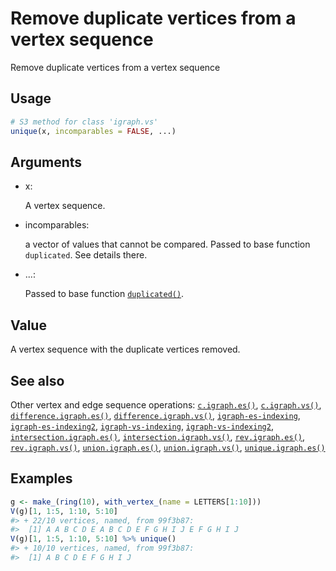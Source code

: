 # Remove duplicate vertices from a vertex sequence

Remove duplicate vertices from a vertex sequence

## Usage

``` r
# S3 method for class 'igraph.vs'
unique(x, incomparables = FALSE, ...)
```

## Arguments

- x:

  A vertex sequence.

- incomparables:

  a vector of values that cannot be compared. Passed to base function
  `duplicated`. See details there.

- ...:

  Passed to base function
  [`duplicated()`](https://rdrr.io/r/base/duplicated.html).

## Value

A vertex sequence with the duplicate vertices removed.

## See also

Other vertex and edge sequence operations:
[`c.igraph.es()`](https://r.igraph.org/reference/c.igraph.es.md),
[`c.igraph.vs()`](https://r.igraph.org/reference/c.igraph.vs.md),
[`difference.igraph.es()`](https://r.igraph.org/reference/difference.igraph.es.md),
[`difference.igraph.vs()`](https://r.igraph.org/reference/difference.igraph.vs.md),
[`igraph-es-indexing`](https://r.igraph.org/reference/igraph-es-indexing.md),
[`igraph-es-indexing2`](https://r.igraph.org/reference/igraph-es-indexing2.md),
[`igraph-vs-indexing`](https://r.igraph.org/reference/igraph-vs-indexing.md),
[`igraph-vs-indexing2`](https://r.igraph.org/reference/igraph-vs-indexing2.md),
[`intersection.igraph.es()`](https://r.igraph.org/reference/intersection.igraph.es.md),
[`intersection.igraph.vs()`](https://r.igraph.org/reference/intersection.igraph.vs.md),
[`rev.igraph.es()`](https://r.igraph.org/reference/rev.igraph.es.md),
[`rev.igraph.vs()`](https://r.igraph.org/reference/rev.igraph.vs.md),
[`union.igraph.es()`](https://r.igraph.org/reference/union.igraph.es.md),
[`union.igraph.vs()`](https://r.igraph.org/reference/union.igraph.vs.md),
[`unique.igraph.es()`](https://r.igraph.org/reference/unique.igraph.es.md)

## Examples

``` r
g <- make_(ring(10), with_vertex_(name = LETTERS[1:10]))
V(g)[1, 1:5, 1:10, 5:10]
#> + 22/10 vertices, named, from 99f3b87:
#>  [1] A A B C D E A B C D E F G H I J E F G H I J
V(g)[1, 1:5, 1:10, 5:10] %>% unique()
#> + 10/10 vertices, named, from 99f3b87:
#>  [1] A B C D E F G H I J
```
